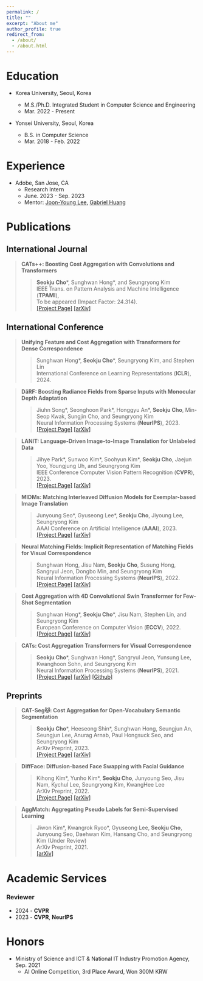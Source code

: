 ```yaml
---
permalink: /
title: ""
excerpt: "About me"
author_profile: true
redirect_from: 
  - /about/
  - /about.html
---
```


Education
======

* Korea University, Seoul, Korea
  * M.S./Ph.D. Integrated Student in Computer Science and Engineering
  * Mar. 2022 - Present

* Yonsei University, Seoul, Korea
  * B.S. in Computer Science
  * Mar. 2018 - Feb. 2022

Experience
======
* Adobe, San Jose, CA
  * Research Intern
  * June. 2023 - Sep. 2023
  * Mentor: <a href="https://joonyoung-cv.github.io">Joon-Young Lee</a>, <a href="https://gabriel-huang.github.io">Gabriel Huang</a>

Publications
======

## International Journal

> <i style='font-style: normal;'>**CATs++: Boosting Cost Aggregation with Convolutions and Transformers**<br></i>
>> <i style='font-style: normal;'>**Seokju Cho**\*, Sunghwan Hong*, and Seungryong Kim<br></i>
>> <i style='font-style: normal;'>IEEE Trans. on Pattern Analysis and Machine Intelligence (**TPAMI**), <br> To be appeared (Impact Factor: 24.314).<br></i>
>> <i style='font-style: normal;'><a href="https://ku-cvlab.github.io/CATs-PlusPlus-Project-Page/">[Project Page]</a> <a href="https://arxiv.org/abs/2202.06817">[arXiv]</a>

## International Conference

> <i style='font-style: normal;'>**Unifying Feature and Cost Aggregation with Transformers for Dense Correspondence**<br></i>
>> <i style='font-style: normal;'>Sunghwan Hong*, **Seokju Cho**\*, Seungryong Kim, and Stephen Lin<br></i>
>> <i style='font-style: normal;'>International Conference on Learning Representations (**ICLR**), 2024.<br></i>
<!-- >> <i style='font-style: normal;'><a href="https://ku-cvlab.github.io/DaRF/">[Project Page]</a> <a href="https://arxiv.org/abs/2305.19201">[arXiv]</a>  -->

> <i style='font-style: normal;'>**DäRF: Boosting Radiance Fields from Sparse Inputs with Monocular Depth Adaptation**<br></i>
>> <i style='font-style: normal;'>Jiuhn Song\*, Seonghoon Park\*, Honggyu An\*, **Seokju Cho**, Min-Seop Kwak, Sungjin Cho, and Seungryong Kim<br></i>
>> <i style='font-style: normal;'>Neural Information Processing Systems (**NeurIPS**), 2023.<br></i>
>> <i style='font-style: normal;'><a href="https://ku-cvlab.github.io/DaRF/">[Project Page]</a> <a href="https://arxiv.org/abs/2305.19201">[arXiv]</a> 

> <i style='font-style: normal;'>**LANIT: Language-Driven Image-to-Image Translation for Unlabeled Data**<br></i>
>> <i style='font-style: normal;'>Jihye Park\*, Sunwoo Kim\*, Soohyun Kim\*, **Seokju Cho**, Jaejun Yoo, Youngjung Uh, and Seungryong Kim<br></i>
>> <i style='font-style: normal;'>IEEE Conference Computer Vision Pattern Recognition (**CVPR**), 2023.<br></i>
>> <i style='font-style: normal;'><a href="https://ku-cvlab.github.io/LANIT/">[Project Page]</a> <a href="https://arxiv.org/abs/2208.14889">[arXiv]</a> 

> <i style='font-style: normal;'>**MIDMs: Matching Interleaved Diffusion Models for Exemplar-based Image Translation**<br></i>
>> <i style='font-style: normal;'>Junyoung Seo\*, Gyuseong Lee\*, **Seokju Cho**, Jiyoung Lee, Seungryong Kim<br></i>
>> <i style='font-style: normal;'>AAAI Conference on Artificial Intelligence (**AAAI**), 2023.<br></i>
>> <i style='font-style: normal;'><a href="https://ku-cvlab.github.io/MIDMs/">[Project Page]</a> <a href="https://arxiv.org/abs/2209.11047">[arXiv]</a> 

> <i style='font-style: normal;'>**Neural Matching Fields: Implicit Representation of Matching Fields for Visual Correspondence**<br></i>
>> <i style='font-style: normal;'>Sunghwan Hong, Jisu Nam, **Seokju Cho**, Susung Hong,  Sangryul Jeon, Dongbo Min, and Seungryong Kim<br></i>
>> <i style='font-style: normal;'>Neural Information Processing Systems (**NeurIPS**), 2022.<br></i>
>> <i style='font-style: normal;'><a href="https://ku-cvlab.github.io/NeMF/">[Project Page]</a> <a href="https://arxiv.org/abs/2210.02689">[arXiv]</a> 

> <i style='font-style: normal;'>**Cost Aggregation with 4D Convolutional Swin Transformer for Few-Shot Segmentation**<br></i>
>> <i style='font-style: normal;'>Sunghwan Hong*, **Seokju Cho**\*, Jisu Nam, Stephen Lin, and Seungryong Kim<br></i>
>> <i style='font-style: normal;'>European Conference on Computer Vision (**ECCV**), 2022.<br></i>
>> <i style='font-style: normal;'><a href="https://seokju-cho.github.io/VAT/">[Project Page]</a> <a href="https://arxiv.org/abs/2207.10866">[arXiv]</a> 
<!-- <a href="https://github.com/Seokju-Cho/Volumetric-Aggregation-Transformer">[Github]</a> -->

> <i style='font-style: normal;'>**CATs: Cost Aggregation Transformers for Visual Correspondence**</i>
>> <i style='font-style: normal;'>**Seokju Cho**\*, Sunghwan Hong*, Sangryul Jeon, Yunsung Lee, Kwanghoon Sohn, and Seungryong Kim<br></i>
>> <i style='font-style: normal;'>Neural Information Processing Systems (**NeurIPS**), 2021.<br></i>
>> <i style='font-style: normal;'><a href="https://sunghwanhong.github.io/CATs/">[Project Page]</a> <a href="https://arxiv.org/abs/2106.02520">[arXiv]</a> <a href="https://github.com/SunghwanHong/Cost-Aggregation-transformers">[Github]</a>
</i>


## Preprints

> <i style='font-style: normal;'>**CAT-Seg🐱: Cost Aggregation for Open-Vocabulary Semantic Segmentation**<br></i>
>> <i style='font-style: normal;'>**Seokju Cho**\*, Heeseong Shin\*, Sunghwan Hong, Seungjun An, Seungjun Lee, Anurag Arnab, Paul Hongsuck Seo, and Seungryong Kim<br></i>
>> <i style='font-style: normal;'>ArXiv Preprint, 2023.<br></i>
>> <i style='font-style: normal;'><a href="https://ku-cvlab.github.io/CAT-Seg/">[Project Page]</a> <a href="https://arxiv.org/abs/2303.11797">[arXiv]</a> 

> <i style='font-style: normal;'>**DiffFace: Diffusion-based Face Swapping with Facial Guidance**<br></i>
>> <i style='font-style: normal;'>Kihong Kim\*, Yunho Kim\*, **Seokju Cho**, Junyoung Seo, Jisu Nam, Kychul Lee, Seungryong Kim, KwangHee Lee<br></i>
>> <i style='font-style: normal;'>ArXiv Preprint, 2022.<br></i>
>> <i style='font-style: normal;'><a href="https://hxngiee.github.io/DiffFace/">[Project Page]</a> <a href="https://arxiv.org/abs/2212.13344">[arXiv]</a> 

> <i style='font-style: normal;'>**AggMatch: Aggregating Pseudo Labels for Semi-Supervised Learning**<br></i>
>> <i style='font-style: normal;'>Jiwon Kim\*, Kwangrok Ryoo\*, Gyuseong Lee, **Seokju Cho**, Junyoung Seo, Daehwan Kim, Hansang Cho, and Seungryong Kim (Under Review)<br></i>
>> <i style='font-style: normal;'>ArXiv Preprint, 2021.<br></i>
>> <i style='font-style: normal;'><a href="https://arxiv.org/abs/2201.10444">[arXiv]</a>

Academic Services
======
### Reviewer
* 2024 - **CVPR**
* 2023 - **CVPR**, **NeurIPS**

Honors
======
* Ministry of Science and ICT & National IT Industry Promotion Agency, Sep. 2021
  * AI Online Competition, 3rd Place Award, Won 300M KRW
<!-- 
Skills
======
* Deep Learning, Machine Learning
  * Pytorch, Numpy
* Programming Languages
  * Python, JavaScript, C/C++
* Web Framework
  * React, Node.js, Flask -->
